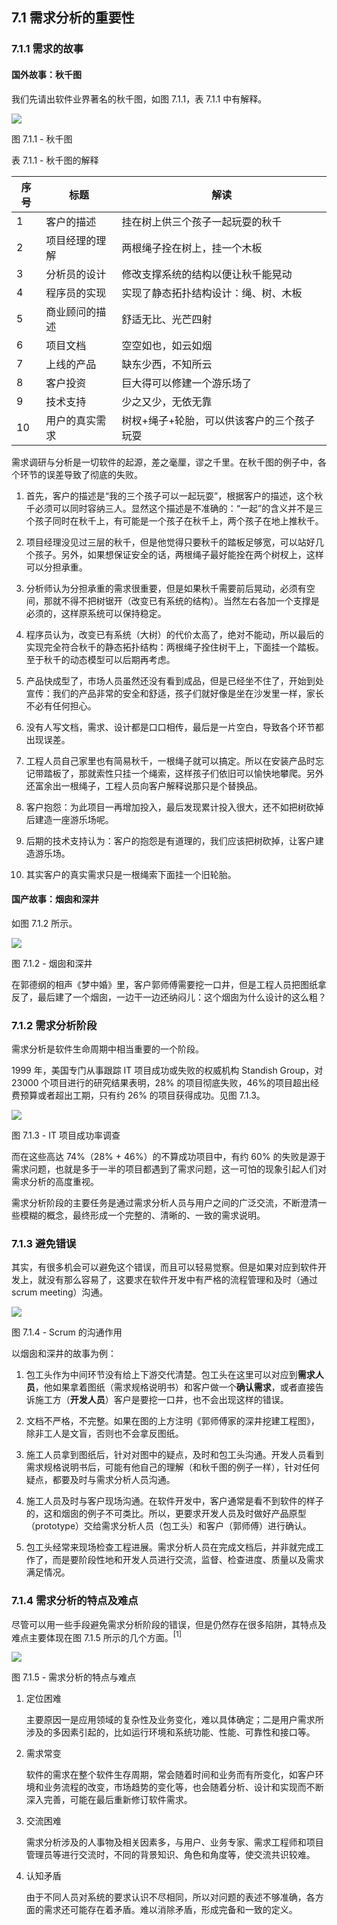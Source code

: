 ## 7.1 需求分析的重要性

### 7.1.1 需求的故事

#### 国外故事：秋千图

我们先请出软件业界著名的秋千图，如图 7.1.1，表 7.1.1 中有解释。

<img src="img/Slide4.JPG"/>

图 7.1.1 - 秋千图


表 7.1.1 - 秋千图的解释

|序号|标题|解读|
|--|--|--|
|1|客户的描述|挂在树上供三个孩子一起玩耍的秋千|
|2|项目经理的理解|两根绳子拴在树上，挂一个木板|
|3|分析员的设计|修改支撑系统的结构以便让秋千能晃动|
|4|程序员的实现|实现了静态拓扑结构设计：绳、树、木板|
|5|商业顾问的描述|舒适无比、光芒四射|
|6|项目文档|空空如也，如云如烟|
|7|上线的产品|缺东少西，不知所云|
|8|客户投资|巨大得可以修建一个游乐场了|
|9|技术支持|少之又少，无依无靠|
|10|用户的真实需求|树杈+绳子+轮胎，可以供该客户的三个孩子玩耍|

需求调研与分析是一切软件的起源，差之毫厘，谬之千里。在秋千图的例子中，各个环节的误差导致了彻底的失败。

1. 首先，客户的描述是“我的三个孩子可以一起玩耍”，根据客户的描述，这个秋千必须可以同时容纳三人。显然这个描述是不准确的：“一起”的含义并不是三个孩子同时在秋千上，有可能是一个孩子在秋千上，两个孩子在地上推秋千。

2. 项目经理没见过三层的秋千，但是他觉得只要秋千的踏板足够宽，可以站好几个孩子。另外，如果想保证安全的话，两根绳子最好能拴在两个树杈上，这样可以分担承重。

3. 分析师认为分担承重的需求很重要，但是如果秋千需要前后晃动，必须有空间，那就不得不把树锯开（改变已有系统的结构）。当然左右各加一个支撑是必须的，这样原系统可以保持稳定。

4. 程序员认为，改变已有系统（大树）的代价太高了，绝对不能动，所以最后的实现完全符合秋千的静态拓扑结构：两根绳子拴住树干上，下面挂一个踏板。至于秋千的动态模型可以后期再考虑。
 
5. 产品快成型了，市场人员虽然还没有看到成品，但是已经坐不住了，开始到处宣传：我们的产品非常的安全和舒适，孩子们就好像是坐在沙发里一样，家长不必有任何担心。
 
6. 没有人写文档，需求、设计都是口口相传，最后是一片空白，导致各个环节都出现误差。

7. 工程人员自己家里也有简易秋千，一根绳子就可以搞定。所以在安装产品时忘记带踏板了，那就索性只挂一个绳索，这样孩子们依旧可以愉快地攀爬。另外还富余出一根绳子，工程人员向客户解释说那只是个替换品。

8. 客户抱怨：为此项目一再增加投入，最后发现累计投入很大，还不如把树砍掉后建造一座游乐场呢。

9.  后期的技术支持认为：客户的抱怨是有道理的，我们应该把树砍掉，让客户建造游乐场。

10. 其实客户的真实需求只是一根绳索下面挂一个旧轮胎。

#### 国产故事：烟囱和深井

如图 7.1.2 所示。

<img src="img/Slide5.JPG"/>

图 7.1.2 - 烟囱和深井

在郭德纲的相声《梦中婚》里，客户郭师傅需要挖一口井，但是工程人员把图纸拿反了，最后建了一个烟囱，一边干一边还纳闷儿：这个烟囱为什么设计的这么粗？

### 7.1.2 需求分析阶段

需求分析是软件生命周期中相当重要的一个阶段。

1999 年，美国专门从事跟踪 IT 项目成功或失败的权威机构 Standish Group，对 23000 个项目进行的研究结果表明，28% 的项目彻底失败，46%的项目超出经费预算或者超出工期，只有约 26% 的项目获得成功。见图 7.1.3。

<img src="img/Slide3.JPG"/>

图 7.1.3 - IT 项目成功率调查



而在这些高达 74%（28% + 46%）的不算成功项目中，有约 60% 的失败是源于需求问题，也就是多于一半的项目都遇到了需求问题，这一可怕的现象引起人们对需求分析的高度重视。

需求分析阶段的主要任务是通过需求分析人员与用户之间的广泛交流，不断澄清一些模糊的概念，最终形成一个完整的、清晰的、一致的需求说明。

### 7.1.3 避免错误

其实，有很多机会可以避免这个错误，而且可以轻易觉察。但是如果对应到软件开发上，就没有那么容易了，这要求在软件开发中有严格的流程管理和及时（通过scrum meeting）沟通。


<img src="img/Slide6.JPG"/>

图 7.1.4 - Scrum 的沟通作用

以烟囱和深井的故事为例：

1. 包工头作为中间环节没有给上下游交代清楚。包工头在这里可以对应到**需求人员**，他如果拿着图纸（需求规格说明书）和客户做一个**确认需求**，或者直接告诉施工方（**开发人员**）客户是要挖一口井，也不会出现这样的错误。

2. 文档不严格，不完整。如果在图的上方注明《郭师傅家的深井挖建工程图》，除非工人是文盲，否则也不会拿反图纸。

3. 施工人员拿到图纸后，针对对图中的疑点，及时和包工头沟通。开发人员看到需求规格说明书后，可能有他自己的理解（和秋千图的例子一样），针对任何疑点，都要及时与需求分析人员沟通。

4. 施工人员及时与客户现场沟通。在软件开发中，客户通常是看不到软件的样子的，这和烟囱的例子不可类比。所以，更要求开发人员及时做好产品原型（prototype）交给需求分析人员（包工头）和客户（郭师傅）进行确认。

5. 包工头经常来现场检查工程进展。需求分析人员在完成文档后，并非就完成工作了，而是要阶段性地和开发人员进行交流，监督、检查进度、质量以及需求满足情况。

### 7.1.4 需求分析的特点及难点

尽管可以用一些手段避免需求分析阶段的错误，但是仍然存在很多陷阱，其特点及难点主要体现在图 7.1.5 所示的几个方面。$^{[1]}$

<img src="img/Slide7.JPG"/>

图 7.1.5 - 需求分析的特点与难点

1. 定位困难
   
   主要原因一是应用领域的复杂性及业务变化，难以具体确定；二是用户需求所涉及的多因素引起的，比如运行环境和系统功能、性能、可靠性和接口等。

2. 需求常变
   
   软件的需求在整个软件生存周期，常会随着时间和业务而有所变化，如客户环境和业务流程的改变，市场趋势的变化等，也会随着分析、设计和实现而不断深入完善，可能在最后重新修订软件需求。

3. 交流困难
   
   需求分析涉及的人事物及相关因素多，与用户、业务专家、需求工程师和项目管理员等进行交流时，不同的背景知识、角色和角度等，使交流共识较难。
   
4. 认知矛盾
   
   由于不同人员对系统的要求认识不尽相同，所以对问题的表述不够准确，各方面的需求还可能存在着矛盾。难以消除矛盾，形成完备和一致的定义。

